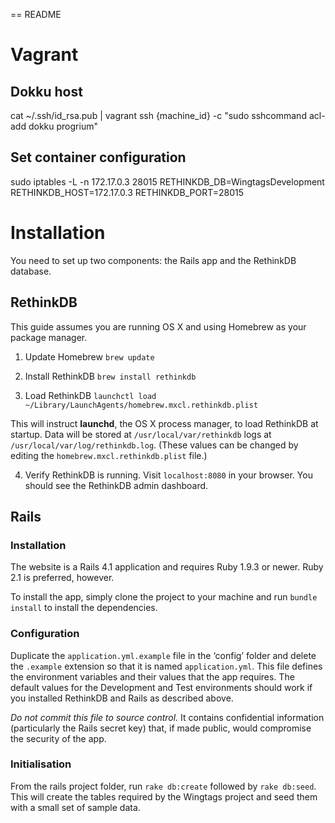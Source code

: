 == README

# Vagrant

## Dokku host

cat ~/.ssh/id_rsa.pub | vagrant ssh {machine_id} -c "sudo sshcommand acl-add dokku progrium"

## Set container configuration
sudo iptables -L -n
172.17.0.3
28015
RETHINKDB_DB=WingtagsDevelopment
RETHINKDB_HOST=172.17.0.3
RETHINKDB_PORT=28015

# Installation

You need to set up two components: the Rails app and the RethinkDB database.

## RethinkDB

This guide assumes you are running OS X and using Homebrew as your package manager. 

1. Update Homebrew
`brew update`

2. Install RethinkDB
`brew install rethinkdb`

3. Load RethinkDB
`launchctl load ~/Library/LaunchAgents/homebrew.mxcl.rethinkdb.plist`

This will instruct **launchd**, the OS X process manager, to load RethinkDB at startup. Data will be stored at `/usr/local/var/rethinkdb` logs at `/usr/local/var/log/rethinkdb.log`. (These values can be changed by editing the `homebrew.mxcl.rethinkdb.plist` file.)

4. Verify RethinkDB is running.
Visit `localhost:8080` in your browser. You should see the RethinkDB admin dashboard. 

## Rails

### Installation

The website is a Rails 4.1 application and requires Ruby 1.9.3 or newer. Ruby 2.1 is preferred, however. 

To install the app, simply clone the project to your machine and run `bundle install` to install the dependencies.

### Configuration

Duplicate the `application.yml.example` file in the ‘config’ folder and delete the `.example` extension so that it is named `application.yml`. This file defines the environment variables and their values that the app requires. The default values for the Development and Test environments should work if you installed RethinkDB and Rails as described above. 

*Do not commit this file to source control.* It contains confidential information (particularly the Rails secret key) that, if made public, would compromise the security of the app.

### Initialisation

From the rails project folder, run `rake db:create` followed by `rake db:seed`. This will create the tables required by the Wingtags project and seed them with a small set of sample data.